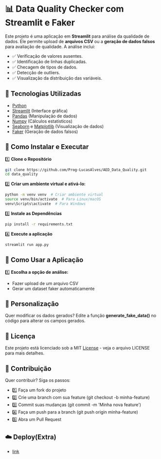 # 📊 Data Quality Checker com Streamlit e Faker

Este projeto é uma aplicação em **Streamlit** para análise da qualidade de dados. Ele permite upload de **arquivos CSV** ou a **geração de dados falsos** para avaliação de qualidade. A análise inclui:

- ✅ Verificação de valores ausentes.
- ✅ Identificação de linhas duplicadas.
- ✅ Checagem de tipos de dados.
- ✅ Detecção de outliers.
- ✅ Visualização da distribuição das variáveis.

## 🚀 Tecnologias Utilizadas

- [Python](https://www.python.org/)
- [Streamlit](https://streamlit.io/) (Interface gráfica)
- [Pandas](https://pandas.pydata.org/) (Manipulação de dados)
- [Numpy](https://numpy.org/) (Cálculos estatísticos)
- [Seaborn](https://seaborn.pydata.org/) e [Matplotlib](https://matplotlib.org/) (Visualização de dados)
- [Faker](https://faker.readthedocs.io/en/master/) (Geração de dados falsos)

## 📌 Como Instalar e Executar

1️⃣ **Clone o Repositório**

```bash
git clone https://github.com/Prog-LucasAlves/AED_Data_Quality.git
cd data_quality
```

2️⃣ **Criar um ambiente virtual e ativá-lo:**
```bash
python -m venv venv  # Criar ambiente virtual
source venv/bin/activate  # Para Linux/macOS
venv\Scripts\activate  # Para Windows
```

3️⃣ **Instale as Dependências**
```bash
pip install -r requirements.txt
```

4️⃣ **Execute a aplicação**
```bash
streamlit run app.py
```

## 🔹 Como Usar a Aplicação

1️⃣ **Escolha a opção de análise:**

- Fazer upload de um arquivo CSV
- Gerar um dataset faker automaticamente

## 🔧 Personalização

Quer modificar os dados gerados? Edite a função **generate_fake_data()** no código para alterar os campos gerados.

## 📜 Licença

Este projeto está licenciado sob a MIT [License](https://github.com/Prog-LucasAlves/AED_Data_Quality/blob/main/LICENSE) - veja o arquivo LICENSE para mais detalhes.

## 🤝 Contribuição

Quer contribuir? Siga os passos:

- 1️⃣ Faça um fork do projeto
- 2️⃣ Crie uma branch com sua feature (git checkout -b minha-feature)
- 3️⃣ Commit suas mudanças (git commit -m 'Minha nova feature')
- 4️⃣ Faça um push para a branch (git push origin minha-feature)
- 5️⃣ Abra um Pull Request

## ☁️ Deploy(Extra)

- [link](https://aed-data-quality.onrender.com/)
